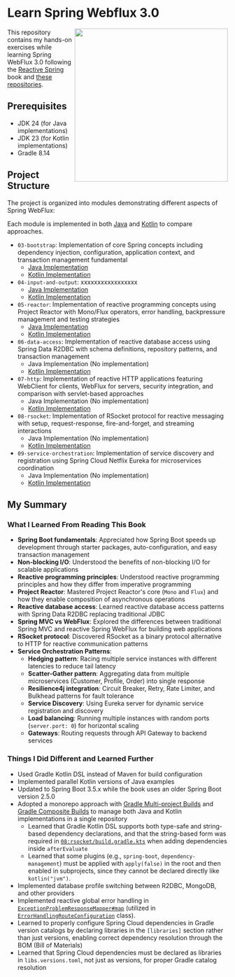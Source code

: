 # Learn Spring Webflux 3.0

<a href="https://leanpub.com/reactive-spring"><img src="https://d2sofvawe08yqg.cloudfront.net/reactive-spring/s_hero?1620596567" alt="" height="350px" align="right"></a>

This repository contains my hands-on exercises while learning Spring WebFlux 3.0 following the [Reactive Spring](https://leanpub.com/reactive-spring) book and [these repositories](https://github.com/Reactive-Spring-Book).

## Prerequisites

- JDK 24 (for Java implementations)
- JDK 23 (for Kotlin implementations)
- Gradle 8.14

## Project Structure

The project is organized into modules demonstrating different aspects of Spring WebFlux:

Each module is implemented in both [Java](./java) and [Kotlin](./kotlin) to compare approaches.

- `03-bootstrap`: Implementation of core Spring concepts including dependency injection, configuration, application context, and transaction management fundamental
   - [Java Implementation](./java/03-bootstrap)
   - [Kotlin Implementation](./kotlin/03-bootstrap)
- `04-input-and-output`: xxxxxxxxxxxxxxxxx
   - [Java Implementation](./java/04-input-and-output)
   - [Kotlin Implementation](https://github.com/fResult/Learn-Spring-Webflux-3.0/tree/04_input-and-output/kotlin/04-input-and-output)
- `05-reactor`: Implementation of reactive programming concepts using Project Reactor with Mono/Flux operators, error handling, backpressure management and testing strategies
   - [Java Implementation](./java/05-reactor)
   - [Kotlin Implementation](./kotlin/05-reactor)
- `06-data-access`: Implementation of reactive database access using Spring Data R2DBC with schema definitions, repository patterns, and transaction management
   - Java Implementation (No implementation)
   - [Kotlin Implementation](./kotlin/06-data-access)
- `07-http`: Implementation of reactive HTTP applications featuring WebClient for clients, WebFlux for servers, security integration, and comparison with servlet-based approaches
   - Java Implementation (No implementation)
   - [Kotlin Implementation](./kotlin/07-http)
- `08-rsocket`: Implementation of RSocket protocol for reactive messaging with setup, request-response, fire-and-forget, and streaming interactions
   - Java Implementation (No implementation)
   - [Kotlin Implementation](./kotlin/08-rsocket)
- `09-service-orchestration`: Implementation of service discovery and registration using Spring Cloud Netflix Eureka for microservices coordination
   - Java Implementation (No implementation)
   - [Kotlin Implementation](./kotlin/09-service-orchestration)

## My Summary

### What I Learned From Reading This Book

- **Spring Boot fundamentals**: Appreciated how Spring Boot speeds up development through starter packages, auto-configuration, and easy transaction management
- **Non-blocking I/O**: Understood the benefits of non-blocking I/O for scalable applications
- **Reactive programming principles**: Understood reactive programming principles and how they differ from imperative programming
- **Project Reactor**: Mastered Project Reactor's core (`Mono` and `Flux`) and how they enable composition of asynchronous operations
- **Reactive database access**: Learned reactive database access patterns with Spring Data R2DBC replacing traditional JDBC
- **Spring MVC vs WebFlux**: Explored the differences between traditional Spring MVC and reactive Spring WebFlux for building web applications
- **RSocket protocol**: Discovered RSocket as a binary protocol alternative to HTTP for reactive communication patterns
- **Service Orchestration Patterns**:
  - **Hedging pattern**: Racing multiple service instances with different latencies to reduce tail latency
  - **Scatter-Gather pattern**: Aggregating data from multiple microservices (Customer, Profile, Order) into single response
  - **Resilience4j integration**: Circuit Breaker, Retry, Rate Limiter, and Bulkhead patterns for fault tolerance
  - **Service Discovery**: Using Eureka server for dynamic service registration and discovery
  - **Load balancing**: Running multiple instances with random ports (`server.port: 0`) for horizontal scaling
  - **Gateways**: Routing requests through API Gateway to backend services

### Things I Did Different and Learned Further

- Used Gradle Kotlin DSL instead of Maven for build configuration
- Implemented parallel Kotlin versions of Java examples
- Updated to Spring Boot 3.5.x while the book uses an older Spring Boot version 2.5.0
- Adopted a monorepo approach with [Gradle Multi-project Builds][gradle-multiproject] and [Gradle Composite Builds][gradle-composite-builds] to manage both Java and Kotlin implementations in a single repository
    - Learned that Gradle Kotlin DSL supports both type-safe and string-based dependency declarations, and that the string-based form was required
        in [`08:rsocket/build.gradle.kts`](./kotlin/08-rsocket/build.gradle.kts) when adding dependencies inside `afterEvaluate`
    - Learned that some plugins (e.g., `spring-boot`, `dependency-management`) must be applied with `apply(false)` in the root and then enabled in subprojects, since they cannot be declared directly like `kotlin("jvm")`.
- Implemented database profile switching between R2DBC, MongoDB, and other providers
- Implemented reactive global error handling in [`ExceptionProblemResponseMapper#map`](https://github.com/fResult/Learn-Spring-Webflux-3.0/blob/72805b595fe7e3b692d7ccce6d78d2611b40abd3/kotlin/07-http/webflux/src/main/kotlin/com/fResult/common/ExceptionProblemResponseMapper.kt#L13-L21)
    (utilized in [`ErrorHandlingRouteConfiguration`](https://github.com/fResult/Learn-Spring-Webflux-3.0/blob/72805b5/kotlin/07-http/webflux/src/main/kotlin/com/fResult/http/filters/ErrorHandlingRouteConfiguration.kt#L18) class).
- Learned to properly configure Spring Cloud dependencies in Gradle version catalogs by declaring libraries in the `[libraries]` section rather than just versions, enabling correct dependency resolution through the BOM (Bill of Materials)
- Learned that Spring Cloud dependencies must be declared as libraries in `libs.versions.toml`, not just as versions, for proper Gradle catalog resolution

<!-- References -->
[gradle-multiproject]: https://docs.gradle.org/current/userguide/intro_multi_project_builds.html
[gradle-composite-builds]: https://docs.gradle.org/current/userguide/composite_builds.html

